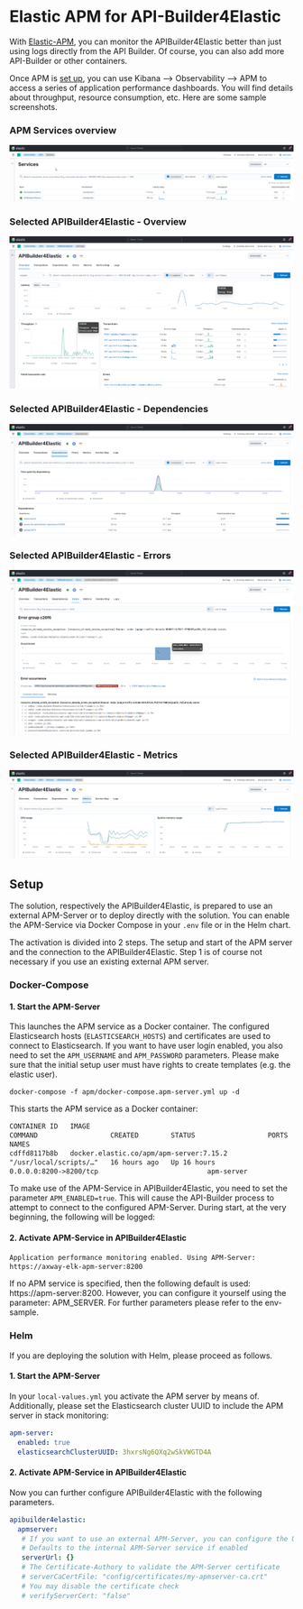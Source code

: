 # Elastic APM for API-Builder4Elastic

With [Elastic-APM](https://www.elastic.co/observability/application-performance-monitoring), you can monitor the 
APIBuilder4Elastic better than just using logs directly from the API Builder. Of course, you can also add 
more API-Builder or other containers.  

Once APM is [set up](#setup), you can use Kibana --> Observability --> APM to access a series of application performance 
dashboards. You will find details about throughput, resource consumption, etc. Here are some sample screenshots.

### APM Services overview   
![APM-Services overview](../imgs/apm/1_apm-services.png)

### Selected APIBuilder4Elastic - Overview
![Service API-Builder4Elastic overview](imgs/apm/2_apm-apibuilder4elastic-overview.png)

### Selected APIBuilder4Elastic - Dependencies
![Service API-Builder4Elastic dependencies](imgs/apm/3_apm-apibuilder4elastic-dependencies.png)

### Selected APIBuilder4Elastic - Errors
![Service API-Builder4Elastic errors](imgs/apm/4_apm-apibuilder4elastic-errors.png)

### Selected APIBuilder4Elastic - Metrics
![Service API-Builder4Elastic metrics](imgs/apm/5_apm-apibuilder4elastic-metrics.png)

## Setup

The solution, respectively the APIBuilder4Elastic, is prepared to use an external APM-Server or to deploy 
directly with the solution. You can enable the APM-Service via Docker Compose in your `.env` file or in the Helm chart.

The activation is divided into 2 steps. The setup and start of the APM server and the connection to the 
APIBuilder4Elastic. Step 1 is of course not necessary if you use an existing external APM server.

### Docker-Compose

#### 1. Start the APM-Server

This launches the APM service as a Docker container. The configured Elasticsearch hosts (`ELASTICSEARCH_HOSTS`) 
and certificates are used to connect to Elasticsearch. If you want to have user login enabled, you also need to 
set the `APM_USERNAME` and `APM_PASSWORD` parameters. Please make sure that the initial setup user must have 
rights to create templates (e.g. the elastic user).

```
docker-compose -f apm/docker-compose.apm-server.yml up -d
```

This starts the APM service as a Docker container:  
```
CONTAINER ID   IMAGE                                                  COMMAND                  CREATED        STATUS                  PORTS                                            NAMES
cdffd8117b8b   docker.elastic.co/apm/apm-server:7.15.2                "/usr/local/scripts/…"   16 hours ago   Up 16 hours             0.0.0.0:8200->8200/tcp                           apm-server
```

To make use of the APM-Service in APIBuilder4Elastic, you need to set the parameter `APM_ENABLED=true`. This will cause the 
API-Builder process to attempt to connect to the configured APM-Server. During start, at the very beginning, the following will be logged: 

#### 2. Activate APM-Service in APIBuilder4Elastic

```
Application performance monitoring enabled. Using APM-Server: https://axway-elk-apm-server:8200
```
If no APM service is specified, then the following default is used: https://apm-server:8200. However, you can configure 
it yourself using the parameter: APM_SERVER. For further parameters please refer to the env-sample.

### Helm

If you are deploying the solution with Helm, please proceed as follows.

#### 1. Start the APM-Server

In your `local-values.yml` you activate the APM server by means of. Additionally, please set the Elasticsearch cluster UUID to 
include the APM server in stack monitoring:  

```yaml
apm-server:
  enabled: true
  elasticsearchClusterUUID: 3hxrsNg6QXq2wSkVWGTD4A
 ```
 
 #### 2. Activate APM-Service in APIBuilder4Elastic
 
 Now you can further configure APIBuilder4Elastic with the following parameters. 
 
 ```yaml
 apibuilder4elastic:
   apmserver:
    # If you want to use an external APM-Server, you can configure the URL here. 
    # Defaults to the internal APM-Server service if enabled
    serverUrl: {}
    # The Certificate-Authory to validate the APM-Server certificate
    # serverCaCertFile: "config/certificates/my-apmserver-ca.crt"
    # You may disable the certificate check
    # verifyServerCert: "false"
 ```
